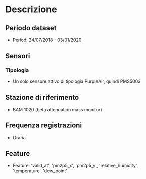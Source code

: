 # Descrizione 
## Periodo dataset
- Period: 24/07/2018 - 03/01/2020
## Sensori
### Tipologia
- Un solo sensore attivo di tipologia PurpleAir, quindi PMS5003
## Stazione di riferimento 
- BAM 1020 (beta attenuation mass monitor)
## Frequenza registrazioni 
- Oraria
## Feature 
- Feature: 'valid_at', 'pm2p5_x', 'pm2p5_y', 'relative_humidity', 'temperature', 'dew_point'
